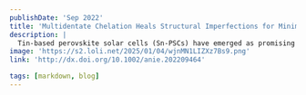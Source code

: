 ```yaml
---
publishDate: 'Sep 2022'
title: 'Multidentate Chelation Heals Structural Imperfections for Minimized Recombination Loss in Lead‐Free Perovskite Solar Cells'
description: |
  Tin‐based perovskite solar cells (Sn‐PSCs) have emerged as promising environmentally viable photovoltaic technologies, but still suffer from severe non‐radiative recombination loss due to the presence of abundant deep‐level defects in the perovskite film and under‐optimized carrier dynamics throughout the device. Herein, we healed the structural imperfections of Sn perovskites in an “inside‐out” manner by incorporating a new class of biocompatible chelating agent with multidentate claws, namely, 2‐Guanidinoacetic acid (GAA), which passivated a variety of deep‐level Sn‐related and I‐related defects, cooperatively reinforced the passivation efficacy, released the lattice strain, improved the structural toughness, and promoted the carrier transport of Sn perovskites. Encouragingly, an efficiency of 13.7 % with a small voltage deficit of ≈0.47 V has been achieved for the GAA‐modified Sn‐PSCs. GAA modification also extended the lifespan of Sn‐PSCs over 1200 hours.
image: 'https://s2.loli.net/2025/01/04/wjnMN1LIZXz7Bs9.png'
link: 'http://dx.doi.org/10.1002/anie.202209464'

tags: [markdown, blog]
---
```

